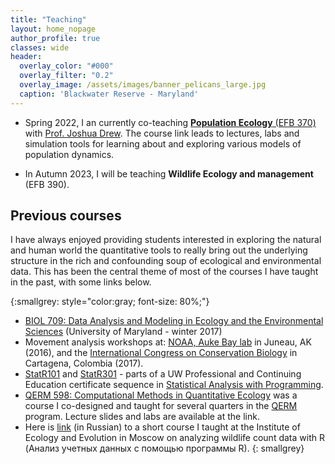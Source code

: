 ```yaml
---
title: "Teaching"
layout: home_nopage
author_profile: true
classes: wide
header:
  overlay_color: "#000"
  overlay_filter: "0.2"
  overlay_image: /assets/images/banner_pelicans_large.jpg
  caption: 'Blackwater Reserve - Maryland'
---
```


- Spring 2022, I an currently co-teaching [**Population Ecology** (EFB 370)](https://eligurarie.github.io/EFB370/) with [Prof. Joshua Drew](https://www.esf.edu/faculty/drew/). The course link leads to lectures, labs and simulation tools for learning about and exploring various models of population dynamics. 

- In Autumn 2023, I will be teaching **Wildlife Ecology and management** (EFB 390).  

## Previous courses

I have always enjoyed providing students interested in exploring the natural and human world the quantitative tools to really bring out the underlying structure in the rich and confounding soup of ecological and environmental data.  This has been the central theme of most of the courses I have taught in the past, with some links below. 

{:smallgrey: style="color:gray; font-size: 80%;"}
* [BIOL 709: Data Analysis and Modeling in Ecology and the Environmental Sciences](https://terpconnect.umd.edu/~egurarie/teaching/Biol709/) (University of Maryland - winter 2017)
* Movement analysis workshops at: [NOAA, Auke Bay lab](https://terpconnect.umd.edu/~egurarie/teaching/MovementAtAukeBay/) in Juneau, AK (2016), and the [International Congress on Conservation Biology](https://terpconnect.umd.edu/~egurarie/teaching/MovementAtICCB2017/) in Cartagena, Colombia (2017).
*   [StatR101](http://www.pce.uw.edu/courses/statistical-analysis-r-intro/uw-seattle-autumn-2013/) and [StatR301](http://www.pce.uw.edu/certificates/statistical-analysis-r-programming.html) - parts of a UW Professional and Continuing Education certificate sequence in [Statistical Analysis with Programming](http://www.pce.uw.edu/certificates/statistical-analysis-r-programming.html).
*   [QERM 598: Computational Methods in Quantitative Ecology](http://wiki.cbr.washington.edu/qerm/index.php/QERM_598:_Computational_Methods_in_Quantitative_Ecology) was a course I co-designed and taught for several quarters in the [QERM](http://depts.washington.edu/qerm/) program. Lecture slides and labs are available at the link.
*   Here is [link](https://sites.google.com/site/ecologywithrporusski/) (in Russian) to a short course I taught at the Institute of Ecology and Evolution in Moscow on analyzing wildlife count data with R (Анализ учетных данных с помощью программы R).
{: smallgrey}